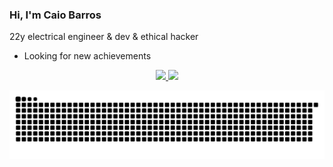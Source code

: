 ### Hi, I'm Caio Barros
22y electrical engineer & dev & ethical hacker 
 - Looking for new achievements

<div align="center">
  <a href="https://github.com/caiosnx">
  <img height="180em" src="https://github-readme-stats.vercel.app/api?username=caiosnx&show_icons=true&theme=tokyonight&include_all_commits=true&count_private=true"/>
  <img height="180em" src="https://github-readme-stats.vercel.app/api/top-langs/?username=caiosnx&layout=compact&langs_count=7&theme=tokyonight"/>
</div>

  ![Snake animation](https://github.com/caiosnx/caiosnx/blob/output/github-contribution-grid-snake.svg)

